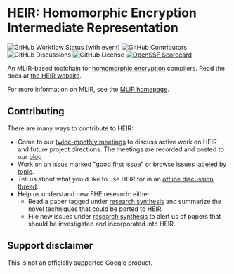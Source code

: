 # HEIR: Homomorphic Encryption Intermediate Representation

![GitHub Workflow Status (with event)](https://img.shields.io/github/actions/workflow/status/google/heir/build_and_test.yml)
![GitHub Contributors](https://img.shields.io/github/contributors/google/heir)
![GitHub Discussions](https://img.shields.io/github/discussions/google/heir)
![GitHub License](https://img.shields.io/github/license/google/heir)
[![OpenSSF Scorecard](https://api.securityscorecards.dev/projects/github.com/google/heir/badge)](https://securityscorecards.dev/viewer/?uri=github.com/google/heir)

An MLIR-based toolchain for
[homomorphic encryption](https://en.wikipedia.org/wiki/Homomorphic_encryption)
compilers. Read the docs at [the HEIR website](https://heir.dev).

For more information on MLIR, see the [MLIR homepage](https://mlir.llvm.org/).

## Contributing

There are many ways to contribute to HEIR:

- Come to our [twice-monthly meetings](https://heir.dev/community/) to discuss
  active work on HEIR and future project directions. The meetings are recorded
  and posted to our [blog](https://heir.dev/blog/)
- Work on an issue marked
  ["good first issue"](https://github.com/google/heir/issues?q=is%3Aopen+is%3Aissue+label%3A%22good+first+issue%22)
  or browse issues [labeled by topic](https://github.com/google/heir/labels).
- Tell us about what you'd like to use HEIR for in an
  [offline discussion thread](https://github.com/google/heir/discussions).
- Help us understand new FHE research: either
  - Read a paper tagged under
    [research synthesis](https://github.com/google/heir/labels/research%20synthesis)
    and summarize the novel techniques that could be ported to HEIR.
  - File new issues under
    [research synthesis](https://github.com/google/heir/labels/research%20synthesis)
    to alert us of papers that should be investigated and incorporated into
    HEIR.

## Support disclaimer

This is not an officially supported Google product.
